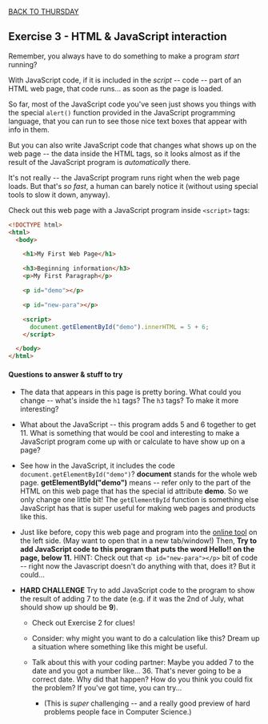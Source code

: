 [BACK TO THURSDAY](https://witny-summer-guild-2018.github.io/thursday)

## **Exercise 3 - HTML & JavaScript interaction**

Remember, you always have to do something to make a program *start* running?

With JavaScript code, if it is included in the *script* -- code -- part of an HTML web page, that code runs... as soon as the page is loaded.

So far, most of the JavaScript code you've seen just shows you things with the special `alert()` function provided in the JavaScript programming language, that you can run to see those nice text boxes that appear with info in them.

But you can also write JavaScript code that changes what shows up on the web page -- the data inside the HTML tags, so it looks almost as if the result of the JavaScript program is *automatically* there.

It's not really -- the JavaScript program runs right when the web page loads. But that's *so fast*, a human can barely notice it (without using special tools to slow it down, anyway).

Check out this web page with a JavaScript program inside `<script>` tags:

```html
<!DOCTYPE html>
<html>
  <body>

    <h1>My First Web Page</h1>

    <h3>Beginning information</h3>
    <p>My First Paragraph</p>

    <p id="demo"></p>

    <p id="new-para"></p>

    <script>
      document.getElementById("demo").innerHTML = 5 + 6;
    </script>

  </body>
</html>
```

#### Questions to answer & stuff to try

* The data that appears in this page is pretty boring. What could you change -- what's inside the `h1` tags? The `h3` tags? To make it more interesting?

* What about the JavaScript -- this program adds 5 and 6 together to get 11. What is something that would be cool and interesting to make a JavaScript program come up with or calculate to have show up on a page?

* See how in the JavaScript, it includes the code `document.getElementById("demo")`? **document** stands for the whole web page. **getElementById("demo")** means -- refer only to the part of the HTML on this web page that has the special id attribute **demo**. So we only change one little bit! The `getElementById` function is something else JavaScript has that is super useful for making web pages and products like this.

* Just like before, copy this web page and program into the [online tool](https://www.tutorialrepublic.com/codelab.php?topic=html&file=simple-document) on the left side. (May want to open that in a new tab/window!) Then, **Try to add JavaScript code to this program that puts the word Hello!! on the page, below 11.** HINT: Check out that `<p id="new-para"></p>` bit of code -- right now the Javascript doesn't do anything with that, does it? But it could...

* **HARD CHALLENGE** Try to add JavaScript code to the program to show the result of adding 7 to the date (e.g. if it was the 2nd of July, what should show up should be **9**).

  * Check out Exercise 2 for clues!

  * Consider: why might you want to do a calculation like this? Dream up a situation where something like this might be useful.

  * Talk about this with your coding partner: Maybe you added 7 to the date and you got a number like... 36. That's never going to be a correct date. Why did that happen? How do you think you could fix the problem? If you've got time, you can try...

    * (This is *super* challenging -- and a really good preview of hard problems people face in Computer Science.)

